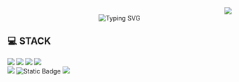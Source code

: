 <div align="right">
  <img src="https://api.visitorbadge.io/api/visitors?path=https%3A%2F%2Fgithub.com%2FNamooJang&countColor=%23263759" />
</div>

<div align="center">
<img src="https://readme-typing-svg.demolab.com?font=&weight=800&duration=1000&pause=2000&color=1D5529&center=true&random=false&width=435&lines=Hi!;I'm+Namoo+%F0%9F%8C%B3" alt="Typing SVG" />
</div>

## 💻 STACK
<div>
  <img src="https://img.shields.io/badge/html5-E34F26?style=for-the-badge&logo=html5&logoColor=white">
  <img src="https://img.shields.io/badge/css-3178C6?style=for-the-badge&logo=css3&logoColor=white">
  <img src="https://img.shields.io/badge/javascript-F7DF1E?style=for-the-badge&logo=javascript&logoColor=black">
  <img src="https://img.shields.io/badge/jQuery-0769AD?style=for-the-badge&logo=jQuery&logoColor=white"/>
</div>
<div>
  <img src="https://img.shields.io/badge/React-61DAFB?style=for-the-badge&logo=react&logoColor=black">
  <img alt="Static Badge" src="https://img.shields.io/badge/Next.js-grey?style=for-the-badge&logo=next.js">
  <img src="https://img.shields.io/badge/ReactQuery-ef4444?style=for-the-badge&logo=reactquery&logoColor=white">
</div>






